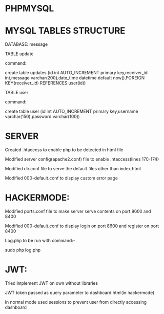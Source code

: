 # PHPMYSQL

# MYSQL TABLES STRUCTURE


DATABASE: message


TABLE update

command:

create table updates (id int AUTO_INCREMENT primary key,receiver_id int,message varchar(200),date_time datetime default now(),FOREIGN KEY(receiver_id) REFERENCES user(id))

TABLE user

command:

create table user (id int AUTO_INCREMENT primary key,username varchar(150),password varchar(100))


# SERVER

Created .htaccess to enable php to be detected in html file

Modified server config(apache2.conf) file to enable .htaccess(lines 170-174)

Modified dir.conf file to serve the default files other than index.html

Modified 000-default.conf to display custom error page

# HACKERMODE:

Modified ports.conf file to make server serve contents on port 8600 and 8400

Modified 000-default.conf to display login on port 8600 and register on port 8400

Log.php to be run with command:-

sudo php log.php

# JWT:

Tried implement JWT on own without libraries

JWT token passed as query parameter to dashboard.html(in hackermode)

In normal mode used sessions to prevent user from directly accessing dashboard
